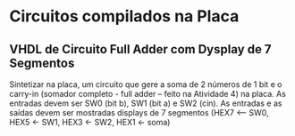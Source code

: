 # Circuitos compilados na Placa

## VHDL de Circuito Full Adder com Dysplay de 7 Segmentos
Sintetizar na placa, um circuito que gere a soma de 2 números de 1 bit e o carry-in
(somador completo - full adder – feito na Atividade 4) na placa. As entradas devem ser
SW0 (bit b), SW1 (bit a) e SW2 (cin). As entradas e as saídas devem ser mostradas
displays de 7 segmentos (HEX7 <– SW0, HEX5 <- SW1, HEX3 <- SW2, HEX1 <- soma)
